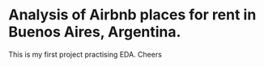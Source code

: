 # Analysis of Airbnb places for rent in Buenos Aires, Argentina.
This is my first project practising EDA. 
Cheers
